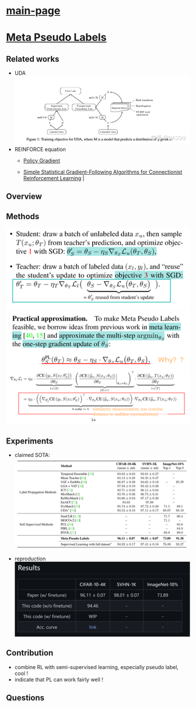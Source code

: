 # [main-page](../README.md)

# [Meta Pseudo Labels](../papers/Meta.pdf)

## Related works
* UDA
![](images/v2-f626d7b167cc221b0cc2d0bdbb92d3cb_r.jpg)
* REINFORCE equation
    * [Policy Gradient](https://towardsdatascience.com/policy-gradient-methods-104c783251e0) 
      
    * [Simple Statistical Gradient-Following Algorithms for Connectionist Reinforcement Learning](../papers/Simple.pdf) | 
    
## Overview

## Methods
![](images/2021-05-13_175848.png)
![](images/2021-05-13_175815.png)
![](images/2021-05-13_182251.png)

## Experiments
* claimed SOTA:
![](images/2021-05-13_180529.png)
  
* reproduction
![](images/2021-05-13_180417.png)

## Contribution
* combine RL with semi-supervised learning, especially pseudo label, cool !
* indicate that PL can work fairly well !
## Questions

